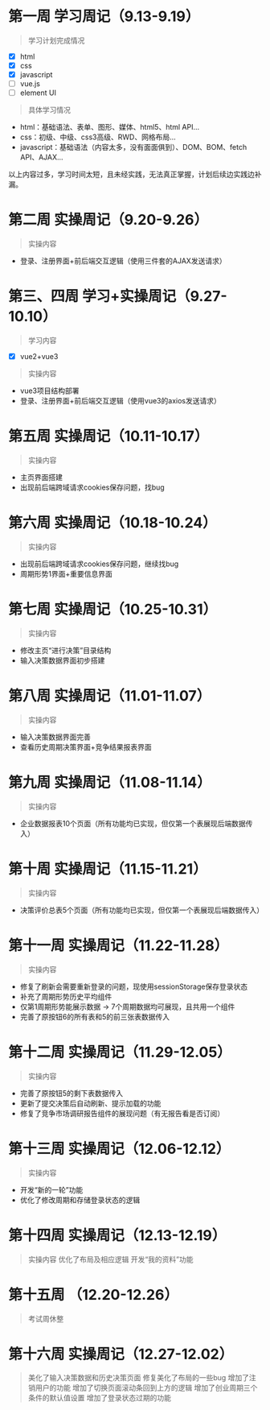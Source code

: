 # 第一周 学习周记（9.13-9.19）
> 学习计划完成情况
- [x] html
- [x] css
- [x] javascript
- [ ] vue.js
- [ ] element UI
> 具体学习情况
- html：基础语法、表单、图形、媒体、html5、html API...
- css：初级、中级、css3高级、RWD、网格布局...
- javascript：基础语法（内容太多，没有面面俱到）、DOM、BOM、fetch API、AJAX...

以上内容过多，学习时间太短，且未经实践，无法真正掌握，计划后续边实践边补漏。

# 第二周 实操周记（9.20-9.26）
> 实操内容
- 登录、注册界面+前后端交互逻辑（使用三件套的AJAX发送请求）

# 第三、四周 学习+实操周记（9.27-10.10）
> 学习内容
- [x] vue2+vue3
> 实操内容
- vue3项目结构部署
- 登录、注册界面+前后端交互逻辑（使用vue3的axios发送请求）

# 第五周 实操周记（10.11-10.17）
> 实操内容
- 主页界面搭建
- 出现前后端跨域请求cookies保存问题，找bug

# 第六周 实操周记（10.18-10.24）
> 实操内容
- 出现前后端跨域请求cookies保存问题，继续找bug
- 周期形势1界面+重要信息界面

# 第七周 实操周记（10.25-10.31）
> 实操内容
- 修改主页“进行决策”目录结构
- 输入决策数据界面初步搭建

# 第八周 实操周记（11.01-11.07）
> 实操内容
- 输入决策数据界面完善
- 查看历史周期决策界面+竞争结果报表界面

# 第九周 实操周记（11.08-11.14）
> 实操内容
- 企业数据报表10个页面（所有功能均已实现，但仅第一个表展现后端数据传入）

# 第十周 实操周记（11.15-11.21）
> 实操内容
- 决策评价总表5个页面（所有功能均已实现，但仅第一个表展现后端数据传入）

# 第十一周 实操周记（11.22-11.28）
> 实操内容
- 修复了刷新会需要重新登录的问题，现使用sessionStorage保存登录状态
- 补充了周期形势历史平均组件
- 仅第1周期形势能展示数据 → 7个周期数据均可展现，且共用一个组件
- 完善了原按钮6的所有表和5的前三张表数据传入

# 第十二周 实操周记（11.29-12.05）
> 实操内容
- 完善了原按钮5的剩下表数据传入
- 更新了提交决策后自动刷新、提示加载的功能
- 修复了竞争市场调研报告组件的展现问题（有无报告看是否订阅）

# 第十三周 实操周记（12.06-12.12）
> 实操内容
- 开发“新的一轮”功能
- 优化了修改周期和存储登录状态的逻辑

# 第十四周 实操周记（12.13-12.19）
> 实操内容
> 优化了布局及相应逻辑
> 开发“我的资料”功能

# 第十五周 （12.20-12.26）
> 考试周休整

# 第十六周 实操周记（12.27-12.02）
> 美化了输入决策数据和历史决策页面
> 修复美化了布局的一些bug
> 增加了注销用户的功能
> 增加了切换页面滚动条回到上方的逻辑
> 增加了创业周期三个条件的默认值设置
> 增加了登录状态过期的功能
